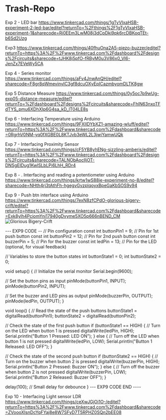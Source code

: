 # Trash-Repo


Exp 2 - LED bar
https://www.tinkercad.com/things/1gTyVIxaHSB-experiment-2-led-bar/editel?returnTo=%2Fthings%2F1gTyVIxaHSB-experiment-1&sharecode=Ri0EEm3LwM08j3dCpDki9pk6rcDBKoqTEt-b6Sd2Uzg

Exp3 
https://www.tinkercad.com/things/40fhuOna2A5-piezo-buzzer/editel?returnTo=https%3A%2F%2Fwww.tinkercad.com%2Fdashboard%2Fdesigns%2Fcircuits&sharecode=tJHK8j5pfO-fRByM0u3V86x0_VI6-JenZx7EVeWy5CA

Exp 4 - Series monitor
https://www.tinkercad.com/things/aFv4JnwAnQH/editel?sharecode=F8gr8qWmevinyIC3gf8dcuOXyEpICazmbyomDLTK8gw

Exp 5 Distance Measure
https://www.tinkercad.com/things/0y5oc7p9wUg-exp05-distance-measure/editel?returnTo=%2Fdashboard%2Fdesigns%2Fcircuits&sharecode=FhlN63nxoTFdTYS_pmu6XDhXIp6G4sa_kD_lT04LE8s

Exp 6 - Interfacing Temperature using Arduino
https://www.tinkercad.com/things/9FXIIDYbXZ1-amazing-wluff/editel?returnTo=https%3A%2F%2Fwww.tinkercad.com%2Fdashboard&sharecode=0RgrhV0NM-yq0fXGBE0L8KTJvb3eWL2L3jwiYamwUQk

Exp 7 - Interfacing Proximity Sensor
https://www.tinkercad.com/things/cF5YB8yhENg-sizzling-amberis/editel?returnTo=https%3A%2F%2Fwww.tinkercad.com%2Fdashboard%2Fdesigns%2Fcircuits&sharecode=TALNObAoclljOT-DNSgEIDug1KwlSLbLPi6LhH_RDr4

Exp 8 - . Interfacing and reading a potentiometer using Arduino
https://www.tinkercad.com/things/krtw1wS88ie-experiment-no-8/editel?sharecode=NHth4rj3tAthFh-hgegvGvzplqoyxBpeGaKbSOS9v94

Exp 9 - Push btn interface using Arduino
https://www.tinkercad.com/things/7exN8zfCPdO-glorious-bigery-crift/editel?returnTo=https%3A%2F%2Fwww.tinkercad.com%2Fdashboard&sharecode=Exk8ylh4PciomYni17940gDvyme5XO5p666nBEND_CM
![Glorious Bigery-Crift](https://github.com/user-attachments/assets/fccfb2ad-7488-4585-b34a-e8fba4061b5f)

--- EXP9 CODE --
// Pin configuration
const int buttonPin1 = 9; // Pin for 1st push button
const int buttonPin2 = 12; // Pin for 2nd push button
const int buzzerPin = 5; // Pin for the buzzer
const int ledPin = 13; // Pin for the LED (optional, for visual feedback)

// Variables to store the button states
int buttonState1 = 0; 
int buttonState2 = 0;

void setup() {
  // Initialize the serial monitor
  Serial.begin(9600);
  
  // Set the button pins as input
  pinMode(buttonPin1, INPUT);
  pinMode(buttonPin2, INPUT);
  
  // Set the buzzer and LED pins as output
  pinMode(buzzerPin, OUTPUT);
  pinMode(ledPin, OUTPUT);
}

void loop() {
  // Read the state of the push buttons
  buttonState1 = digitalRead(buttonPin1);
  buttonState2 = digitalRead(buttonPin2);
  
  // Check the state of the first push button
  if (buttonState1 == HIGH) {
    // Turn on the LED when button 1 is pressed
    digitalWrite(ledPin, HIGH);
    Serial.println("Button 1 Pressed: LED ON");
  } else {
    // Turn off the LED when button 1 is not pressed
    digitalWrite(ledPin, LOW);
    Serial.println("Button 1 Released: LED OFF");
  }

  // Check the state of the second push button
  if (buttonState2 == HIGH) {
    // Turn on the buzzer when button 2 is pressed
    digitalWrite(buzzerPin, HIGH);
    Serial.println("Button 2 Pressed: Buzzer ON");
  } else {
    // Turn off the buzzer when button 2 is not pressed
    digitalWrite(buzzerPin, LOW);
    Serial.println("Button 2 Released: Buzzer OFF");
  }

  delay(100); // Small delay for debounce
}
--- EXP9 CODE END ----


Exp 10 - Interfacing Light sensor LDR
https://www.tinkercad.com/things/ceXwJGjOi1O-/editel?returnTo=https%3A%2F%2Fwww.tinkercad.com%2Fdashboard&sharecode=ZVoooXIsnDcYqFYaj8e8W7SFyD7T5RPHZ0SQn2bEE08
